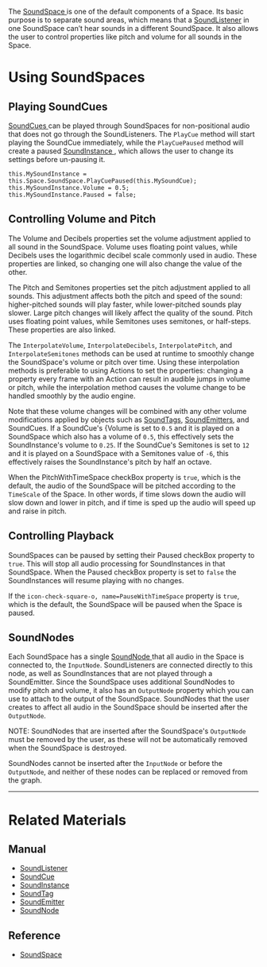 The [ SoundSpace ](https://github.com/zeroengineteam/ZeroDocs/blob/master/code_reference/class_reference/soundspace.markdown) is one of the default components of a Space. Its basic purpose is to separate sound areas, which means that a [SoundListener](https://github.com/zeroengineteam/ZeroDocs/blob/master/zero_editor_documentation/zeromanual/audio/soundlistener.markdown) in one SoundSpace can’t hear sounds in a different SoundSpace. It also allows the user to control properties like pitch and volume for all sounds in the Space. 

 # Using SoundSpaces

 ## Playing SoundCues

[SoundCues  ](https://github.com/zeroengineteam/ZeroDocs/blob/master/zero_editor_documentation/zeromanual/audio/soundcue.markdown) can be played through SoundSpaces for non-positional audio that does not go through the SoundListeners. The `PlayCue` method will start playing the SoundCue immediately, while the `PlayCuePaused` method will create a paused [SoundInstance ](https://github.com/zeroengineteam/ZeroDocs/blob/master/zero_editor_documentation/zeromanual/audio/soundinstance.markdown), which allows the user to change its settings before un-pausing it.

```lang=csharp
this.MySoundInstance = this.Space.SoundSpace.PlayCuePaused(this.MySoundCue);
this.MySoundInstance.Volume = 0.5;
this.MySoundInstance.Paused = false;
```

 ## Controlling Volume and Pitch

The Volume  and Decibels  properties set the volume adjustment applied to all sound in the SoundSpace. Volume  uses floating point values, while Decibels  uses the logarithmic decibel scale commonly used in audio. These properties are linked, so changing one will also change the value of the other.

The Pitch  and Semitones  properties set the pitch adjustment applied to all sounds. This adjustment affects both the pitch and speed of the sound: higher-pitched sounds will play faster, while lower-pitched sounds play slower. Large pitch changes will likely affect the quality of the sound. Pitch  uses floating point values, while Semitones  uses semitones, or half-steps. These properties are also linked.

The `InterpolateVolume`, `InterpolateDecibels`, `InterpolatePitch`, and `InterpolateSemitones` methods can be used at runtime to smoothly change the SoundSpace's volume or pitch over time. Using these interpolation methods is preferable to using Actions to set the properties: changing a property every frame with an Action can result in audible jumps in volume or pitch, while the interpolation method causes the volume change to be handled smoothly by the audio engine.

Note that these volume changes will be combined with any other volume modifications applied by objects such as [SoundTags](https://github.com/zeroengineteam/ZeroDocs/blob/master/zero_editor_documentation/zeromanual/audio/soundtag.markdown), [SoundEmitters](https://github.com/zeroengineteam/ZeroDocs/blob/master/zero_editor_documentation/zeromanual/audio/soundemitter.markdown), and SoundCues. If a SoundCue's {Volume  is set to `0.5` and it is played on a SoundSpace which also has a volume of `0.5`, this effectively sets the SoundInstance's volume to `0.25`. If the SoundCue's Semitones  is set to `12` and it is played on a SoundSpace with a Semitones  value of `-6`, this effectively raises the SoundInstance's pitch by half an octave.

When the PitchWithTimeSpace checkBox property is `true`, which is the default, the audio of the SoundSpace will be pitched according to the `TimeScale` of the Space. In other words, if time slows down the audio will slow down and lower in pitch, and if time is sped up the audio will speed up and raise in pitch.

 ## Controlling Playback

SoundSpaces can be paused by setting their Paused checkBox property to `true`. This will stop all audio processing for SoundInstances in that SoundSpace. When the Paused checkBox property is set to `false` the SoundInstances will resume playing with no changes. 

If the `icon-check-square-o, name=PauseWithTimeSpace` property is `true`, which is the default, the SoundSpace will be paused when the Space is paused.

 ## SoundNodes

Each SoundSpace has a single [SoundNode ](https://github.com/zeroengineteam/ZeroDocs/blob/master/zero_editor_documentation/zeromanual/audio/soundnode.markdown) that all audio in the Space is connected to, the `InputNode`. SoundListeners are connected directly to this node, as well as SoundInstances that are not played through a SoundEmitter. Since the SoundSpace uses additional SoundNodes to modify pitch and volume, it also has an `OutputNode` property which you can use to attach to the output of the SoundSpace. SoundNodes that the user creates to affect all audio in the SoundSpace should be inserted after the `OutputNode`. 

NOTE: SoundNodes that are inserted after the SoundSpace's `OutputNode` must be removed by the user, as these will not be automatically removed when the SoundSpace is destroyed.

SoundNodes cannot be inserted after the `InputNode` or before the `OutputNode`, and neither of these nodes can be replaced or removed from the graph.

---
 #  Related Materials

 ## Manual

- [SoundListener ](https://github.com/zeroengineteam/ZeroDocs/blob/master/zero_editor_documentation/zeromanual/audio/soundlistener.markdown)
- [SoundCue ](https://github.com/zeroengineteam/ZeroDocs/blob/master/zero_editor_documentation/zeromanual/audio/soundcue.markdown)
- [SoundInstance ](https://github.com/zeroengineteam/ZeroDocs/blob/master/zero_editor_documentation/zeromanual/audio/soundinstance.markdown)
- [SoundTag ](https://github.com/zeroengineteam/ZeroDocs/blob/master/zero_editor_documentation/zeromanual/audio/soundtag.markdown)
- [SoundEmitter ](https://github.com/zeroengineteam/ZeroDocs/blob/master/zero_editor_documentation/zeromanual/audio/soundemitter.markdown)
- [SoundNode ](https://github.com/zeroengineteam/ZeroDocs/blob/master/zero_editor_documentation/zeromanual/audio/soundnode.markdown)

 ## Reference

- [ SoundSpace ](https://github.com/zeroengineteam/ZeroDocs/blob/master/code_reference/class_reference/soundspace.markdown) 


